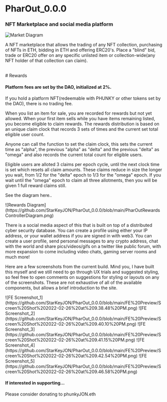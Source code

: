 # PharOut_0.0.0
<h3>
NFT Marketplace and social media platform
  </h3>

![Market Diagram](https://github.com/StarKeyJON/PharOut_0.0.0/blob/main/pharoutmarketdiagram.png)
<p>
A NFT marketplace that allows the trading of any NFT collection, purchasing of NFTs in ETH, bidding in ETH and offering ERC20's.
Place a "blind" bid, trade or ERC20 offer on any specific unlisted item or collection-wide(any NFT holder of that collection can claim).
  </p>
  <br/>
# Rewards
<h4>
Platform fees are set by the DAO, initialized at 2%.
  </h4>
If you hold a platform NFT(redeemable with PHUNKY or other tokens set by the DAO), there is no trading fee.
<p>
When you list an item for sale, you are recorded for rewards but not yet allowed. When your first item sells while you have items remaining listed, you become eligible to claim rewards. The rewards distribution is based on an unique claim clock that records 3 sets of times and the current set total eligible user count.  </p>
<p>
Anyone can call the function to set the claim clock, this sets the current time as "alpha", the previous "alpha" as "delta" and the previous "delta" as "omega" and also records the current total count for eligible users.
  </p>
 <p>
 Eligible users are alloted 3 claims per epoch cycle, until the next clock time is set which resets all claim amounts.
  These claims reduce in size the longer you wait, from 1/2 for the "delta" epoch to 1/3 for the "omega" epoch. If you wait until the "omega" epoch to claim all three allotments, then you will be given 1 full reward claims still.
  </p>
  <p>See the diagram here..</p>
 ![Rewards Diagram](https://github.com/StarKeyJON/PharOut_0.0.0/blob/main/PharOutRewardsControllerDiagram.png)
 
 </br>
 
 <p>
  There is a social media aspect of this that is built on top of a distributed cyber security database. You can create a profile using either your IP address, or your wallet address if you are signed in with web3. You can create a user profile, send personal messages to any crypto address, chat with the world and share pics/videos/gifs on a twitter like public forum, with more expansion to come including video chats, gaming server rooms and much more!
  </p>
<p>
  Here are a few screenshots from the current build. Mind you, I have built this myself and we still need to go through UX trials and suggested styling, so feel free to open comments on suggestions for styling or layouts on any of the screenshots. These are not exhaustive of all of the available components, but allows a brief introduction to the site.
  </p>
![FE Screenshot_1](https://github.com/StarKeyJON/PharOut_0.0.0/blob/main/FE%20Preview/Screen%20Shot%202022-02-26%20at%209.38.48%20PM.png)
![FE Screenshot_2](https://github.com/StarKeyJON/PharOut_0.0.0/blob/main/FE%20Preview/Screen%20Shot%202022-02-26%20at%209.40.10%20PM.png)
![FE Screenshot_3](https://github.com/StarKeyJON/PharOut_0.0.0/blob/main/FE%20Preview/Screen%20Shot%202022-02-26%20at%209.41.15%20PM.png)
![FE Screenshot_4](https://github.com/StarKeyJON/PharOut_0.0.0/blob/main/FE%20Preview/Screen%20Shot%202022-02-26%20at%209.42.54%20PM.png)
![FE Screenshot_5](https://github.com/StarKeyJON/PharOut_0.0.0/blob/main/FE%20Preview/Screen%20Shot%202022-02-26%20at%209.46.58%20PM.png)
  <h4>If interested in supporting...</h4>
  <p>Please consider donating to phunkyJON.eth</p>
